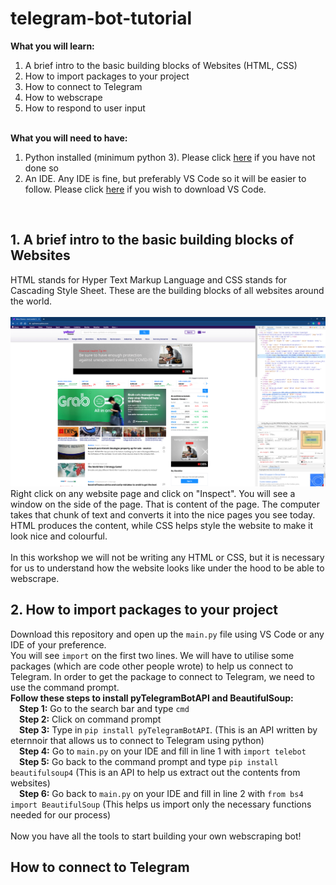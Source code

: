 # telegram-bot-tutorial

<b>What you will learn:</b>
<ol>
  <li>A brief intro to the basic building blocks of Websites (HTML, CSS)</li>
  <li>How to import packages to your project</li>
  <li>How to connect to Telegram</li>
  <li>How to webscrape</li>
  <li>How to respond to user input</li>
</ol>
<br>
<b>What you will need to have:</b>
<ol>
  <li>Python installed (minimum python 3). Please click <a href="https://www.python.org/downloads/">here</a> if you have not done so</li>
  <li>An IDE. Any IDE is fine, but preferably VS Code so it will be easier to follow. Please click <a href="https://code.visualstudio.com/">here</a> if you wish to download VS Code.</li>
</ol>
<br>
<h2>1. A brief intro to the basic building blocks of Websites</h2>
HTML stands for Hyper Text Markup Language and CSS stands for Cascading Style Sheet. These are the building blocks of all websites around the world.<br>
<br>
<img src="/README/inspect.png"><br>
Right click on any website page and click on "Inspect". You will see a window on the side of the page. That is content of the page. The computer takes that chunk of text and converts it into the nice pages you see today. HTML produces the content, while CSS helps style the website to make it look nice and colourful.<br>
<br>
In this workshop we will not be writing any HTML or CSS, but it is necessary for us to understand how the website looks like under the hood to be able to webscrape.
<br>
<h2>2. How to import packages to your project</h2>
Download this repository and open up the <code>main.py</code> file using VS Code or any IDE of your preference.<br>
You will see <code>import</code> on the first two lines. We will have to utilise some packages (which are code other people wrote) to help us connect to Telegram. In order to get the package to connect to Telegram, we need to use the command prompt.<br>
<b>Follow these steps to install pyTelegramBotAPI and BeautifulSoup:</b><br>
&emsp;<b>Step 1:</b> Go to the search bar and type <code>cmd</code> <br>
&emsp;<b>Step 2:</b> Click on command prompt <br>
&emsp;<b>Step 3:</b> Type in <code>pip install pyTelegramBotAPI</code>. (This is an API written by eternnoir that allows us to connect to Telegram using python)<br>
&emsp;<b>Step 4:</b> Go to <code>main.py</code> on your IDE and fill in line 1 with <code>import telebot</code><br>
&emsp;<b>Step 5:</b> Go back to the command prompt and type <code>pip install beautifulsoup4</code> (This is an API to help us extract out the contents from websites)<br>
&emsp;<b>Step 6:</b> Go back to <code>main.py</code> on your IDE and fill in line 2 with <code>from bs4 import BeautifulSoup</code> (This helps us import only the necessary functions needed for our process) <br>
<br>
Now you have all the tools to start building your own webscraping bot!
<br>
<h2>How to connect to Telegram</h2>
